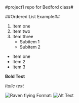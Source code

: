 #project1 repo for Bedford class#

##Ordered List Example##

1. Item one
2. Item two
3. Item three
   * Subitem 1
   * Subitem 2

* Item one
* Item 2
* Item 3

**Bold Text**

*Italic text*

![Raven flying](/images/raven.jpg)
Format: ![Alt Text](url)


